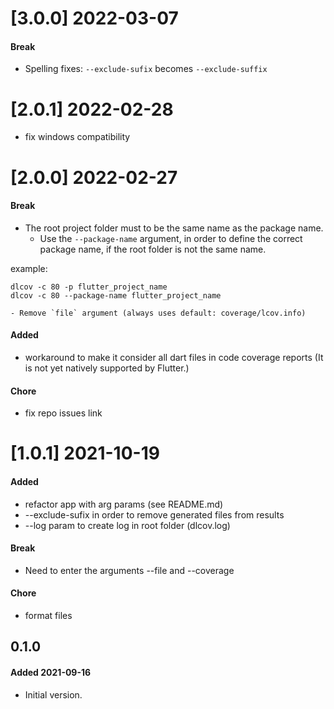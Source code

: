 # [3.0.0] 2022-03-07
#### Break
- Spelling fixes: `--exclude-sufix` becomes `--exclude-suffix`

# [2.0.1] 2022-02-28
- fix windows compatibility

# [2.0.0] 2022-02-27

#### Break
- The root project folder must to be the same name as the package name.
    - Use the `--package-name` argument, in order to define the correct package name, if the root folder is not the same name.

example:
```shell
dlcov -c 80 -p flutter_project_name
dlcov -c 80 --package-name flutter_project_name

- Remove `file` argument (always uses default: coverage/lcov.info)
```
#### Added
- workaround to make it consider all dart files in code coverage reports (It is not yet natively supported by Flutter.)
#### Chore
- fix repo issues link

# [1.0.1] 2021-10-19
#### Added
- refactor app with arg params (see README.md)
- --exclude-sufix in order to remove generated files from results
- --log param to create log in root folder (dlcov.log)
#### Break
- Need to enter the arguments --file and --coverage
#### Chore
- format files


## 0.1.0
#### Added 2021-09-16
- Initial version.
